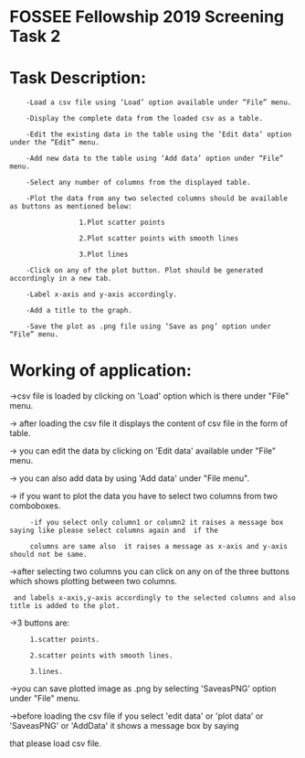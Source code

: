 # FOSSEE Fellowship 2019 Screening Task 2

# Task Description:

        -Load a csv file using ‘Load’ option available under “File” menu.
        
        -Display the complete data from the loaded csv as a table.
        
        -Edit the existing data in the table using the ‘Edit data’ option under the “Edit” menu.
        
        -Add new data to the table using ‘Add data’ option under “File” menu.
        
        -Select any number of columns from the displayed table.
        
        -Plot the data from any two selected columns should be available as buttons as mentioned below:
        
                     1.Plot scatter points

                     2.Plot scatter points with smooth lines

                     3.Plot lines
           
        -Click on any of the plot button. Plot should be generated accordingly in a new tab.
        
        -Label x-axis and y-axis accordingly.
        
        -Add a title to the graph.
        
        -Save the plot as .png file using ‘Save as png’ option under “File” menu.
        
  # Working of application:
  
   ->csv file is loaded by clicking on 'Load' option which is there under "File" menu.
   
   -> after loading the csv file it displays the content of csv file in the form of table.
   
   -> you can edit the data by clicking on 'Edit data' available under "File" menu.
   
   -> you can also add data by using 'Add data' under "File menu".
   
   -> if you want to plot the data you have to select two columns from two comboboxes.
   
         -if you select only column1 or column2 it raises a message box saying like please select columns again and  if the
         
         columns are same also  it raises a message as x-axis and y-axis should not be same.
      
   ->after selecting two columns you can click on any on of the three buttons which shows plotting between two columns.
   
     and labels x-axis,y-axis accordingly to the selected columns and also title is added to the plot.
     
   ->3 buttons are:
   
         1.scatter points.
         
         2.scatter points with smooth lines.
         
         3.lines.
       
  ->you can save plotted image as .png by selecting 'SaveasPNG' option under "File" menu.
  
  ->before loading the csv file if you select 'edit data' or 'plot data' or 'SaveasPNG' or 'AddData' it shows a message box by saying 
  
  that please load csv file.
